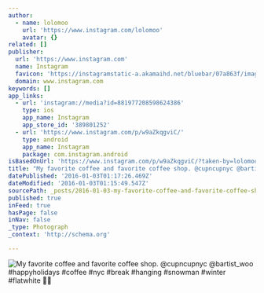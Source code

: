 ```yaml
---
author:
  - name: lolomoo
    url: 'https://www.instagram.com/lolomoo'
    avatar: {}
related: []
publisher:
  url: 'https://www.instagram.com'
  name: Instagram
  favicon: 'https://instagramstatic-a.akamaihd.net/bluebar/07a863f/images/ico/favicon.ico'
  domain: www.instagram.com
keywords: []
app_links:
  - url: 'instagram://media?id=881977208598624386'
    type: ios
    app_name: Instagram
    app_store_id: '389801252'
  - url: 'https://www.instagram.com/p/w9aZkqgviC/'
    type: android
    app_name: Instagram
    package: com.instagram.android
isBasedOnUrl: 'https://www.instagram.com/p/w9aZkqgviC/?taken-by=lolomoo'
title: "My favorite coffee and favorite coffee shop. @cupncupnyc @bartist_woo #happyholidays #coffee #nyc #break #hanging #snowman #winter #flatwhite \uD83D\uDC99\uD83C\uDFB6"
datePublished: '2016-01-03T01:17:26.469Z'
dateModified: '2016-01-03T01:15:49.547Z'
sourcePath: _posts/2016-01-03-my-favorite-coffee-and-favorite-coffee-shop-cupncupnyc-ba.md
published: true
inFeed: true
hasPage: false
inNav: false
_type: Photograph
_context: 'http://schema.org'

---
```

![My favorite coffee and favorite coffee shop&period; &commat;cupncupnyc &commat;bartist&lowbar;woo &num;happyholidays &num;coffee &num;nyc &num;break &num;hanging &num;snowman &num;winter &num;flatwhite ](https://scontent.cdninstagram.com/hphotos-xpt1/t51.2885-15/e15/10848168_317803585088460_1338888660_n.jpg)